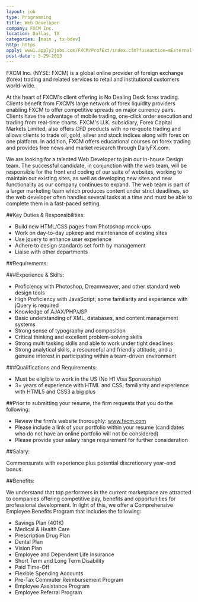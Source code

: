 ```yaml
---
layout: job
type: Programming
title: Web Developer
company: FXCM Inc.
location: Dallas, TX
categories: [main , tx-bdev]
http: https
apply: www1.apply2jobs.com/FXCM/ProfExt/index.cfm?fuseaction=mExternal.showJob&RID=186&CurrentPage=6
post-date : 3-29-2013
---
```


FXCM Inc. (NYSE: FXCM) is a global online provider of foreign exchange (forex) trading and related services to retail and institutional customers world-wide.

At the heart of FXCM's client offering is No Dealing Desk forex trading. Clients benefit from FXCM’s large network of forex liquidity providers enabling FXCM to offer competitive spreads on major currency pairs. Clients have the advantage of mobile trading, one-click order execution and trading from real-time charts. FXCM's U.K. subsidiary, Forex Capital Markets Limited, also offers CFD products with no re-quote trading and allows clients to trade oil, gold, silver and stock indices along with forex on one platform. In addition, FXCM offers educational courses on forex trading and provides free news and market research through DailyFX.com.

We are looking for a talented Web Developer to join our in-house Design team. The successful candidate, in conjunction with the web team, will be responsible for the front end coding of our suite of websites, working to maintain our existing sites, as well as developing new sites and new functionality as our company continues to expand. The web team is part of a larger marketing team which produces content under strict deadlines, so the web developer often handles several tasks at a time and must be able to complete them in a fast-paced setting.

##Key Duties & Responsibilities:

* Build new HTML/CSS pages from Photoshop mock-ups
* Work on day-to-day upkeep and maintenance of existing sites
* Use jquery to enhance user experience
* Adhere to design standards set forth by management
* Liaise with other departments

##Requirements: 	

###Experience & Skills:

* Proficiency with Photoshop, Dreamweaver, and other standard web design tools
* High Proficiency with JavaScript; some familiarity and experience with jQuery is required
* Knowledge of AJAX/PHP/JSP
* Basic understanding of XML, databases, and content management systems
* Strong sense of typography and composition
* Critical thinking and excellent problem-solving skills
* Strong multi tasking skills and able to work under tight deadlines
* Strong analytical skills, a resourceful and friendly attitude, and a genuine interest in participating within a team-driven environment

###Qualifications and Requirements:

* Must be eligible to work in the US (No H1 Visa Sponsorship)
* 3+ years of experience with HTML and CSS; familiarity and experience with HTML5 and CSS3 a big plus

##Prior to submitting your resume, the firm requests that you do the following:

* Review the firm’s website thoroughly: www.fxcm.com
* Please include a link of your portfolio within your resume (candidates who do not have an online portfolio will not be considered)
* Please provide your salary range requirement for further consideration

##Salary: 

Commensurate with experience plus potential discretionary year-end bonus.

##Benefits:

We understand that top performers in the current marketplace are attracted to companies offering competitive pay, benefits and opportunities for professional development. In light of this, we offer a Comprehensive Employee Benefits Program that includes the following:

* Savings Plan (401K)
* Medical & Health Care
* Prescription Drug Plan
* Dental Plan
* Vision Plan
* Employee and Dependent Life Insurance
* Short Term and Long Term Disability
* Paid Time-Off
* Flexible Spending Accounts
* Pre-Tax Commuter Reimbursement Program
* Employee Assistance Program
* Employee Referral Program 